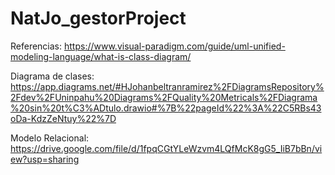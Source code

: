 # NatJo_gestorProject
Referencias:
https://www.visual-paradigm.com/guide/uml-unified-modeling-language/what-is-class-diagram/

Diagrama de clases: https://app.diagrams.net/#HJohanbeltranramirez%2FDiagramsRepository%2Fdev%2FUninpahu%20Diagrams%2FQuality%20Metricals%2FDiagrama%20sin%20t%C3%ADtulo.drawio#%7B%22pageId%22%3A%22C5RBs43oDa-KdzZeNtuy%22%7D 

Modelo Relacional: https://drive.google.com/file/d/1fpqCGtYLeWzvm4LQfMcK8gG5_IiB7bBn/view?usp=sharing
